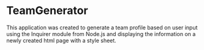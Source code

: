 # TeamGenerator

This application was created to generate a team profile based on user input using the Inquirer module from Node.js and displaying the information on a newly created html page with a style sheet.

